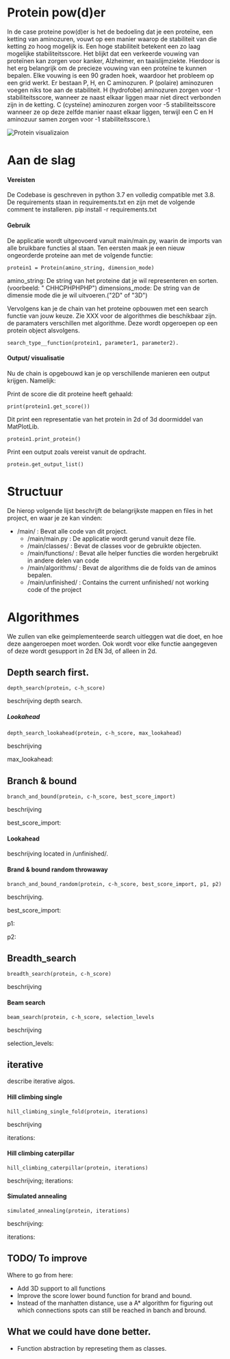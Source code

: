 # Protein pow(d)er
In de case proteine pow(d)er is het de bedoeling dat je een proteïne, een ketting van aminozuren, vouwt op een manier waarop de stabiliteit van die ketting zo hoog mogelijk is. Een hoge stabiliteit betekent een zo laag mogelijke stabiliteitsscore. Het blijkt dat een verkeerde vouwing van proteïnen kan zorgen voor kanker, Alzheimer, en taaislijmziekte. Hierdoor is het erg belangrijk om de precieze vouwing van een proteïne te kunnen bepalen. Elke vouwing is een 90 graden hoek, waardoor het probleem op een grid werkt. Er bestaan P, H, en C aminozuren. P (polaire) aminozuren voegen niks toe aan de stabiliteit. H (hydrofobe) aminozuren zorgen voor -1 stabiliteitsscore, wanneer ze naast elkaar liggen maar niet direct verbonden zijn in de ketting. C (cysteïne) aminozuren zorgen voor -5 stabiliteitsscore wanneer ze op deze zelfde manier naast elkaar liggen, terwijl een C en H aminozuur samen zorgen voor -1 stabiliteitsscore.\

![Protein visualizaion](doc/proteins.png)

# Aan de slag

#### Vereisten

De Codebase is geschreven in python 3.7 en volledig compatible met 3.8. De requirements staan in requirements.txt en zijn met de volgende comment te installeren.
    pip install -r requirements.txt

#### Gebruik
De applicatie wordt uitgeovoerd vanuit main/main.py, waarin de imports van alle bruikbare functies al staan. Ten eersten maak je een nieuw ongeorderde proteine aan met de volgende functie:

    protein1 = Protein(amino_string, dimension_mode)
amino_string: De string van het proteine dat je wil representeren en sorten. (voorbeeld: " CHHCPHPHPHP")
dimensions_mode: De string van de dimensie mode die je wil uitvoeren.("2D" of "3D")

Vervolgens kan je de chain van het proteine opbouwen met een search functie van jouw keuze. Zie XXX voor de algorithmes die beschikbaar zijn. de paramaters verschillen met algorithme. Deze wordt opgeroepen op een protein object alsvolgens.

    search_type__function(protein1, parameter1, parameter2).

#### Output/ visualisatie

Nu de chain is opgebouwd kan je op verschillende manieren een output krijgen. Namelijk:

Print de score die dit proteine heeft gehaald:

    print(protein1.get_score())

Dit print een representatie van het protein in 2d of 3d doormiddel van MatPlotLib.

    protein1.print_protein()

Print een output zoals vereist vanuit de opdracht.

    protein.get_output_list()


# Structuur
De hierop volgende lijst beschrijft de belangrijkste mappen en files in het project, en waar je ze kan vinden:

- /main/ : Bevat alle code van dit project.
    - /main/main.py : De applicatie wordt gerund vanuit deze file.
    - /main/classes/ : Bevat de classes voor de gebruikte objecten.
    - /main/functions/ : Bevat alle helper functies die worden hergebruikt in andere delen van code
    - /main/algorithms/ : Bevat de algorithms die de folds van de aminos bepalen.
    - /main/unfinished/ : Contains the current unfinished/ not working code of the project


# Algorithmes
We zullen van elke geimplementeerde search uitleggen wat die doet, en hoe deze aangeroepen moet worden. Ook wordt voor elke functie aangegeven of deze wordt gesupport in 2d EN 3d, of alleen in 2d.

## Depth search first.

    depth_search(protein, c-h_score)
beschrijving depth search.

##### Lookahead

    depth_search_lookahead(protein, c-h_score, max_lookahead)
beschrijving

max_lookahead:

## Branch & bound

    branch_and_bound(protein, c-h_score, best_score_import)
beschrijving

best_score_import:

#### Lookahead

beschrijving
located in /unfinished/.

#### Brand & bound random throwaway

    branch_and_bound_random(protein, c-h_score, best_score_import, p1, p2)

beschrijving.

best_score_import:

p1:

p2:

## Breadth_search

    breadth_search(protein, c-h_score)
beschrijving

#### Beam search

    beam_search(protein, c-h_score, selection_levels

beschrijving

selection_levels:

## iterative

describe iterative algos.

#### Hill climbing single

    hill_climbing_single_fold(protein, iterations)
beschrijving

iterations: 
#### Hill climbing caterpillar

    hill_climbing_caterpillar(protein, iterations)

beschrijving;
iterations:

#### Simulated annealing

    simulated_annealing(protein, iterations)

beschrijving:

iterations:

## TODO/ To improve
Where to go from here:

- Add 3D support to all functions
- Improve the score lower bound function for brand and bound.
- Instead of the manhatten distance, use a A* algorithm for figuring out which connections spots can still be reached in banch and bround.


## What we could have done better.
- Function abstraction by represeting them as classes.
